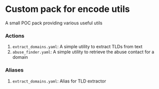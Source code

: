 # Custom pack for encode utils

A small POC pack providing various useful utils

### Actions

1. `extract_domains.yaml`: A simple utility to extract TLDs from text
1. `abuse_finder.yaml`: A simple utility to retrieve the abuse contact for a domain

### Aliases

1. `extract_domains.yaml`: Alias for TLD extractor
